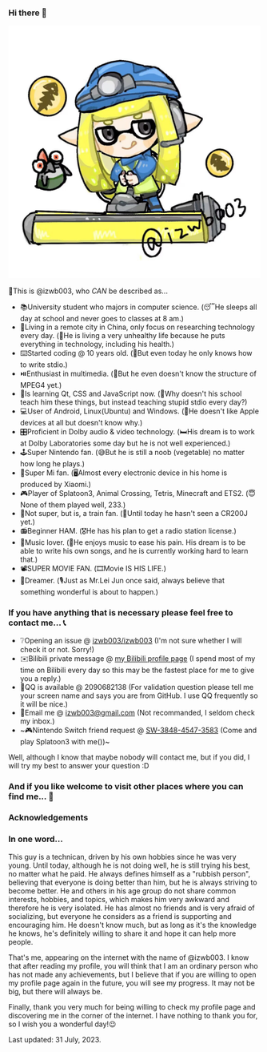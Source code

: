 ### Hi there 👋

![My Avatar drawn](https://raw.githubusercontent.com/izwb003/izwb003/main/img/Head_Avatar.jpg#pic_center)

🫠This is @izwb003, who *CAN* be described as...

* 📚University student who majors in computer science. (😴He sleeps all day at school and never goes to classes at 8 am.)
* 🌆Living in a remote city in China, only focus on researching technology every day. (🏥He is living a very unhealthy life because he puts everything in technology, including his health.)
* ⌨️Started coding @ 10 years old. (🙈But even today he only knows how to write stdio.)
* ⏯️Enthusiast in multimedia. (🤣But he even doesn't know the structure of MPEG4 yet.)
* 📖Is learning Qt, CSS and JavaScript now. (🤬Why doesn't his school teach him these things, but instead teaching stupid stdio every day?)
* 💻User of Android, Linux(Ubuntu) and Windows. (🙂He doesn't like Apple devices at all but doesn't know why.)
* 🎛️Proficient in Dolby audio & video technology. (🛏️His dream is to work at Dolby Laboratories some day but he is not well experienced.)
* 🕹️Super Nintendo fan. (😅But he is still a noob (vegetable) no matter how long he plays.)
* 📱Super Mi fan. (🖥️Almost every electronic device in his home is produced by Xiaomi.)
* 🎮Player of Splatoon3, Animal Crossing, Tetris, Minecraft and ETS2. (😇None of them played well, 233.)
* 🚄Not super, but is, a train fan. (🚮Until today he hasn't seen a CR200J yet.)
* 📻Beginner HAM. (🎖️He has his plan to get a radio station license.)
* 🎵Music lover. (🎼He enjoys music to ease his pain. His dream is to be able to write his own songs, and he is currently working hard to learn that.)
* 📽️SUPER MOVIE FAN. (🎞️Movie IS HIS LIFE.)
* 🌙Dreamer. (🎙️Just as Mr.Lei Jun once said, always believe that something wonderful is about to happen.)

### If you have anything that is necessary please feel free to contact me... 📞

* ❔Opening an issue @ [izwb003/izwb003](https://github.com/izwb003/izwb003/issues) (I'm not sure whether I will check it or not. Sorry!)
* ✉️Bilibili private message @ [my Bilibili profile page](https://space.bilibili.com/36937211) (I spend most of my time on Bilibili every day so this may be the fastest place for me to give you a reply.)
* 💬QQ is available @ 2090682138 (For validation question please tell me your screen name and says you are from GitHub. I use QQ frequently so it will be nice.)
* 📧Email me @ [izwb003@gmail.com](mailto:izwb003@gmail.com) (Not recommanded, I seldom check my inbox.)
* ~🎮Nintendo Switch friend request @ [SW-3848-4547-3583](https://lounge.nintendo.com/friendcode/3848-4547-3583/DJrvhTPnwf) (Come and play Splatoon3 with me())~

Well, although I know that maybe nobody will contact me, but if you did, I will try my best to answer your question :D

### And if you like welcome to visit other places where you can find me... 🤝



### Acknowledgements



### In one word...

This guy is a technican, driven by his own hobbies since he was very young. Until today, although he is not doing well, he is still trying his best, no matter what he paid. He always defines himself as a "rubbish person", believing that everyone is doing better than him, but he is always striving to become better. He and others in his age group do not share common interests, hobbies, and topics, which makes him very awkward and therefore he is very isolated. He has almost no friends and is very afraid of socializing, but everyone he considers as a friend is supporting and encouraging him. He doesn't know much, but as long as it's the knowledge he knows, he's definitely willing to share it and hope it can help more people.

That's me, appearing on the internet with the name of @izwb003. I know that after reading my profile, you will think that I am an ordinary person who has not made any achievements, but I believe that if you are willing to open my profile page again in the future, you will see my progress. It may not be big, but there will always be.

Finally, thank you very much for being willing to check my profile page and discovering me in the corner of the internet. I have nothing to thank you for, so I wish you a wonderful day!😉

Last updated: 31 July, 2023.


<!--
**izwb003/izwb003** is a ✨ _special_ ✨ repository because its `README.md` (this file) appears on your GitHub profile.

Here are some ideas to get you started:

- 🔭 I’m currently working on ...
- 🌱 I’m currently learning ...
- 👯 I’m looking to collaborate on ...
- 🤔 I’m looking for help with ...
- 💬 Ask me about ...
- 📫 How to reach me: ...
- 😄 Pronouns: ...
- ⚡ Fun fact: ...
-->
